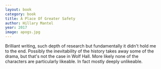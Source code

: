 ```yaml
---
layout: book
category: book
title: A Place Of Greater Safety
author: Hillary Mantel
year: 2017
image: apogs.jpg
---
```

Brilliant writing, such depth of research but fundamentally it didn't hold me to the end.  Possibly the inevitability of the history takes away some of the drama, but that's not the case in Wolf Hall.  More likely none of the characters are particularly likeable.  In fact mostly deeply unlikeable.
